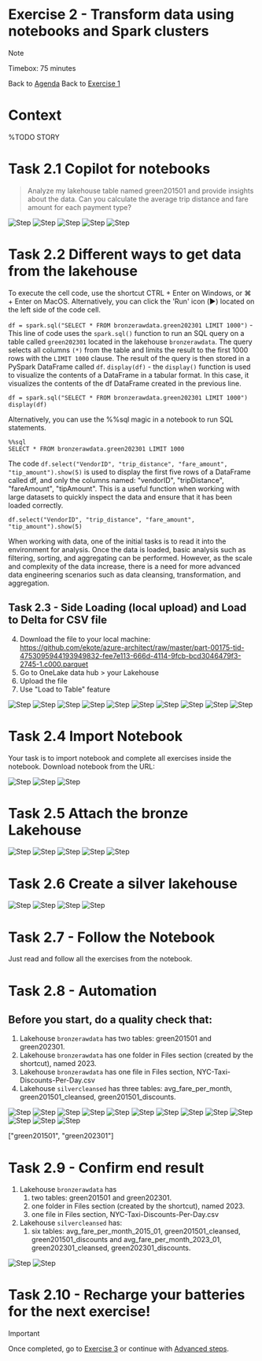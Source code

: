 # Exercise 2 - Transform data using notebooks and Spark clusters 

> [!NOTE]
> Timebox: 75 minutes
> 
> Back to [Agenda](./../README.md#agenda)
> Back to [Exercise 1](./../exercise-1/exercise-1.md)

# Context
%TODO STORY


# Task 2.1 Copilot for notebooks

> Analyze my lakehouse table named green201501 and provide insights about the data.
> Can you calculate the average trip distance and fare amount for each payment type?

![Step](../media/2/1.jpg)
![Step](../media/2/2.jpg)
![Step](../media/2/3.jpg)
![Step](../media/2/4.jpg)
![Step](../media/2/5.jpg)


# Task 2.2 Different ways to get data from the lakehouse

To execute the cell code, use the shortcut CTRL + Enter on Windows, or ⌘ + Enter on MacOS. Alternatively, you can click the 'Run' icon (▶️) located on the left side of the code cell.

`df = spark.sql("SELECT * FROM bronzerawdata.green202301 LIMIT 1000")` - This line of code uses the `spark.sql()` function to run an SQL query on a table called `green202301` located in the lakehouse `bronzerawdata`. The query selects all columns `(*)` from the table and limits the result to the first 1000 rows with the `LIMIT 1000` clause. The result of the query is then stored in a PySpark DataFrame called `df`.
`display(df)` - the `display()` function is used to visualize the contents of a DataFrame in a tabular format. In this case, it visualizes the contents of the df DataFrame created in the previous line.

```pyspark
df = spark.sql("SELECT * FROM bronzerawdata.green202301 LIMIT 1000")
display(df)
```
Alternatively, you can use the %%sql magic in a notebook to run SQL statements.

```
%%sql
SELECT * FROM bronzerawdata.green202301 LIMIT 1000
```

The code `df.select("VendorID", "trip_distance", "fare_amount", "tip_amount").show(5)` is used to display the first five rows of a DataFrame called df, and only the columns named: "vendorID", "tripDistance", "fareAmount", "tipAmount". This is a useful function when working with large datasets to quickly inspect the data and ensure that it has been loaded correctly.

```df.select("VendorID", "trip_distance", "fare_amount", "tip_amount").show(5)```

When working with data, one of the initial tasks is to read it into the environment for analysis. Once the data is loaded, basic analysis such as filtering, sorting, and aggregating can be performed. However, as the scale and complexity of the data increase, there is a need for more advanced data engineering scenarios such as data cleansing, transformation, and aggregation. 


## Task 2.3 - Side Loading (local upload) and Load to Delta for CSV file

4. Download the file to your local machine: https://github.com/ekote/azure-architect/raw/master/part-00175-tid-4753095944193949832-fee7e113-666d-4114-9fcb-bcd3046479f3-2745-1.c000.parquet
5. Go to OneLake data hub > your Lakehouse
6. Upload the file
7. Use "Load to Table" feature

![Step](../media/2/6.jpg)
![Step](../media/2/7.jpg)
![Step](../media/2/8.jpg)
![Step](../media/2/9.jpg)
![Step](../media/2/10.jpg)
![Step](../media/2/11.jpg)
![Step](../media/2/12.jpg)
![Step](../media/2/13.jpg)
![Step](../media/2/14.jpg)
![Step](../media/2/15.jpg)

# Task 2.4 Import Notebook 
Your task is to import notebook and complete all exercises inside the notebook. 
Download notebook from the URL:

![Step](../media/2/16.jpg)
![Step](../media/2/17.jpg)
![Step](../media/2/18.jpg)




# Task 2.5 Attach the bronze Lakehouse
![Step](../media/2/19.jpg)
![Step](../media/2/20.jpg)
![Step](../media/2/21.jpg)
![Step](../media/2/22.jpg)
![Step](../media/2/23.jpg)


# Task 2.6 Create a silver lakehouse
![Step](../media/2/24.jpg)
![Step](../media/2/25.jpg)
![Step](../media/2/26.jpg)
![Step](../media/2/27.jpg)


# Task 2.7 - Follow the Notebook

Just read and follow all the exercises from the notebook.


# Task 2.8 - Automation 

## Before you start, do a quality check that:
1. Lakehouse `bronzerawdata` has two tables: green201501 and green202301.
2. Lakehouse `bronzerawdata` has one folder in Files section (created by the shortcut), named 2023. 
3. Lakehouse `bronzerawdata` has one file in Files section, NYC-Taxi-Discounts-Per-Day.csv
4. Lakehouse `silvercleansed` has three tables: avg_fare_per_month, green201501_cleansed, green201501_discounts.


![Step](../media/2/28.jpg)
![Step](../media/2/29.jpg)
![Step](../media/2/30.jpg)
![Step](../media/2/31.jpg)
![Step](../media/2/32.jpg)
![Step](../media/2/33.jpg)
![Step](../media/2/34.jpg)
![Step](../media/2/35.jpg)
![Step](../media/2/36.jpg)
![Step](../media/2/37.jpg)
![Step](../media/2/38.jpg)
![Step](../media/2/39.jpg)
![Step](../media/2/40.jpg)

["green201501", "green202301"]



# Task 2.9 - Confirm end result
1. Lakehouse `bronzerawdata` has 
   1. two tables: green201501 and green202301. 
   2. one folder in Files section (created by the shortcut), named 2023. 
   3. one file in Files section, NYC-Taxi-Discounts-Per-Day.csv
4. Lakehouse `silvercleansed` has:
   1. six tables: avg_fare_per_month_2015_01, green201501_cleansed, green201501_discounts and avg_fare_per_month_2023_01, green202301_cleansed, green202301_discounts.

![Step](../media/2/51.jpg)
![Step](../media/2/52.jpg)

# Task 2.10 - Recharge your batteries for the next exercise!


> [!IMPORTANT]
> Once completed, go to [Exercise 3](./../exercise-3/exercise-3.md) or continue with [Advanced steps](./../extra/extra.md).

